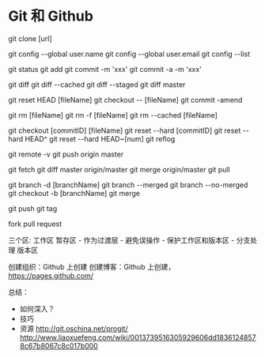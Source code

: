 # Git 和 Github
git clone [url]

git config --global user.name
git config --global user.email
git config --list

git status
git add
git commit -m 'xxx'
git commit -a -m 'xxx'

git diff
git diff --cached
git diff --staged
git diff master

git reset HEAD [fileName]
git checkout -- [fileName]
git commit -amend

git rm [fileName]
git rm -f [fileName]
git rm --cached [fileName]

git checkout [commitID] [fileName]
git reset --hard [commitID]
git reset --hard HEAD^
git reset --hard HEAD~[num]
git reflog

git remote -v
git push origin master

git fetch
git diff master origin/master
git merge origin/master
git pull

git branch -d [branchName]
git branch --merged
git branch --no-merged
git checkout -b [branchName]
git merge

git push
git tag

fork
pull request

三个区:
  工作区
  暂存区
    - 作为过渡层
    - 避免误操作
    - 保护工作区和版本区
    - 分支处理
  版本区
  
创建组织：Github 上创建
创建博客：Github 上创建，https://pages.github.com/

总结：
  - 如何深入？
  - 技巧
  - 资源
    http://git.oschina.net/progit/
    http://www.liaoxuefeng.com/wiki/0013739516305929606dd18361248578c67b8067c8c017b000

